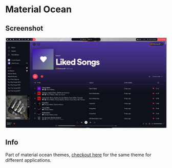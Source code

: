 # Material Ocean

## Screenshot

![screenshot](./screenshot.png)

## Info

Part of material ocean themes, [checkout here](https://github.com/material-ocean) for the same theme for different applications.
